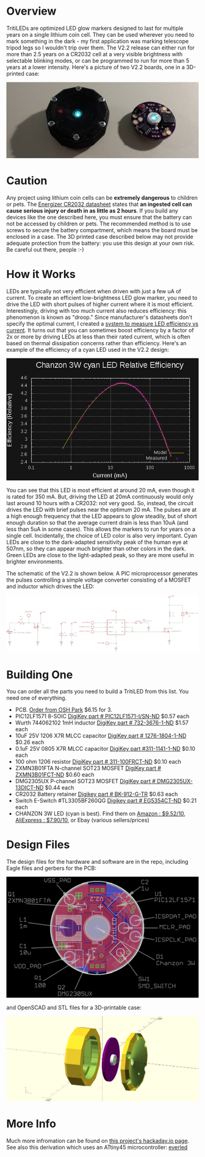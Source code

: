 Overview
========
TritiLEDs are optimized LED glow markers designed to last for multiple years on a single lithium coin cell.  They can be used wherever you need to mark something in the dark - my first application was marking telescope tripod legs so I wouldn't trip over them.  The V2.2 release can either run for more than 2.5 years on a CR2032 cell at a very visible brightness with selectable blinking modes, or can be programmed to run for more than 5 years at a lower intensity. Here's a picture of two V2.2 boards, one in a 3D-printed case: 

![TritiLEDs](/docs/images/tritiled22_photo.jpg "Tritiled V2.2")

Caution
=======
Any project using lithium coin cells can be **extremely dangerous** to children or pets.  The [Energizer CR2032 datasheet](http://data.energizer.com/pdfs/cr2032.pdf) states that **an ingested cell can cause serious injury or death in as little as 2 hours**.  If you build any devices like the one described here, you must ensure that the battery can not be accessed by children or pets.  The recommended method is to use screws to secure the battery compartment, which means the board must be enclosed in a case.  The 3D printed case described below may not provide adequate protection from the battery: you use this design at your own risk.  Be careful out there, people :-)

How it Works
============
LEDs are typically not very efficient when driven with just a few uA of current.  To create an efficient low-brightness LED glow marker, you need to drive the LED with short pulses of higher current where it is most efficient.  Interestingly, driving with too much current also reduces efficiency: this phenomenon is known as "droop."  Since manufacturer's datasheets don't specify the optimal current, I created a [system to measure LED efficiency vs current](https://hackaday.io/project/12874-automated-ledlaser-diode-analysis-and-modeling). It turns out that you can sometimes boost efficiency by a factor of 2x or more by driving LEDs at less than their rated current, which is often based on thermal dissipation concerns rather than efficiency.  Here's an example of the efficiency of a cyan LED used in the V2.2 design:

![Efficiency Curve](/docs/images/chanzon_3W_efficiencycyan.png "Efficiency Curve")

You can see that this LED is most efficient at around 20 mA, even though it is rated for 350 mA.  But, driving the LED at 20mA continuously would only last around 10 hours with a CR2032: not very good.  So, instead, the circuit drives the LED with brief pulses near the optimum 20 mA.  The pulses are at a high enough frequency that the LED appears to glow steadily, but of short enough duration so that the average current drain is less than 10uA (and less than 5uA in some cases).  This allows the markers to run for years on a single cell. Incidentally, the choice of LED color is also very important.  Cyan LEDs are close to the dark-adapted sensitivity peak of the human eye at 507nm, so they can appear much brighter than other colors in the dark.  Green LEDs are close to the light-adapted peak, so they are more useful in brighter environments.  

The schematic of the V2.2 is shown below.  A PIC microprocessor generates the pulses controlling a simple voltage converter consisting of a MOSFET and inductor which drives the LED:

![Tritiled V2.2 Schematic](/docs/images/tritiled22_schematic.png)

Building One
============
You can order all the parts you need to build a TritiLED from this list. You need one of everything.

* PCB. [Order from OSH Park](https://www.oshpark.com/shared_projects/JiXnQwL2) $6.15 for 3.
* PIC12LF1571 8-SOIC [DigiKey part # PIC12LF1571-I/SN-ND](https://www.digikey.com/products/en?keywords=PIC12LF1571-I%2FSN-ND) $0.57 each
* Wurth 744062102 1mH inductor [DigiKey part # 732-3676-1-ND](https://www.digikey.com/product-detail/en/wurth-electronics-inc/744062102/732-3676-1-ND/2931732) $1.57 each
* 10uF 25V 1206 X7R MLCC capacitor [DigiKey part # 1276-1804-1-ND](https://www.digikey.com/products/en?keywords=1276-1804-1-ND) $0.26 each
* 0.1uF 25V 0805 X7R MLCC capacitor [DigiKey part #311-1141-1-ND](https://www.digikey.com/products/en?keywords=%20311-1141-1-ND) $0.10 each
* 100 ohm 1206 resistor [DigiKey part # 311-100FRCT-ND](https://www.digikey.com/products/en?keywords=311-100FRCT-ND) $0.10 each
* ZXMN3B01FTA N-channel SOT23 MOSFET [DigiKey part # ZXMN3B01FCT-ND](https://www.digikey.com/products/en?keywords=ZXMN3B01FCT-ND) $0.60 each
* DMG2305UX P-channel SOT23 MOSFET [DigiKey part # DMG2305UX-13DICT-ND](https://www.digikey.com/product-detail/en/diodes-incorporated/DMG2305UX-13/DMG2305UX-13DICT-ND/4251589) $0.44 each
* CR2032 Battery retainer [Digikey part # BK-912-G-TR](https://www.digikey.com/product-detail/en/mpd-memory-protection-devices/BK-912-G-TR/BK-912-G-CT-ND/5032044) $0.63 each
* Switch E-Switch #TL3305BF260QG [Digikey part # EG5354CT-ND](https://www.digikey.com/products/en?keywords=eg5354ct-nd) $0.21 each
* CHANZON 3W LED (cyan is best). Find them on [Amazon : $9.52/10](https://www.amazon.com/Chanzon-10pcs-Power-Floodlight-Spotlight/dp/B01DBZIH64/ref=sr_1_2?ie=UTF8&qid=1482702919&sr=8-2&keywords=cyan+led), [AliExpress : $7.90/10](https://www.aliexpress.com/store/product/High-Power-LED-Chip-3W-5W-10W-20W-30W-50W-100W-Cyan-COB-LED-Beads-Bulb/1913069_32630486294.html), or Ebay (various sellers/prices)



Design Files
============
The design files for the hardware and software are in the repo, including Eagle files and gerbers for the PCB:

![TritiLED V2.2 PCB](/docs/images/tritiled22_assembly_map.png)

and OpenSCAD and STL files for a 3D-printable case:

![TritiLED V2.2 Case](/docs/images/tritiled22_case_assembly.png)

More Info
=========

Much more infromation can be found on [this project's hackaday.io page](https://hackaday.io/project/11864-tritiled).  
See also this derivation which uses an ATtiny45 microcontroller: [everled](https://github.com/hexagon5un/everled)

